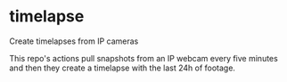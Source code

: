 # timelapse
Create timelapses from IP cameras

This repo's actions pull snapshots from an IP webcam every five minutes and then they create a timelapse with the last 24h of footage.
